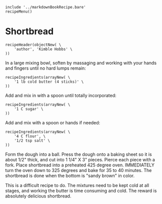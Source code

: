 ~~~ markdown-script
include '../markdownBookRecipe.bare'
recipeMenu()
~~~

# Shortbread

~~~ markdown-script
recipeHeader(objectNew( \
    'author', 'Kimble Hobbs' \
))
~~~

In a large mixing bowl, soften by massaging and working with your hands and fingers until no hard
lumps remain:

~~~ markdown-script
recipeIngredients(arrayNew( \
    '1 lb cold butter (4 sticks)' \
))
~~~

Add and mix in with a spoon until totally incorporated:

~~~ markdown-script
recipeIngredients(arrayNew( \
    '1 C sugar' \
))
~~~

Add and mix with a spoon or hands if needed:

~~~ markdown-script
recipeIngredients(arrayNew( \
    '4 C flour', \
    '1/2 tsp salt' \
))
~~~

Form the dough into a ball. Press the dough onto a baking sheet so it is about 1/2" thick, and cut
into 1 1/4" X 3" pieces. Pierce each piece with a fork. Place shortbread into a preheated 425 degree
oven. IMMEDIATELY turn the oven down to 325 degrees and bake for 35 to 40 minutes. The shortbread is
done when the bottom is "sandy brown" in color.

This is a difficult recipe to do. The mixtures need to be kept cold at all stages, and working the
butter is time consuming and cold. The reward is absolutely delicious shortbread.
